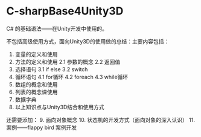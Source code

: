 C-sharpBase4Unity3D
===================
C# 的基础语法——在Unity开发中使用的。

不包括高级使用方式，面向Unity3D的使用做的总结：主要内容包括：
1. 变量的定义和使用
2. 方法的定义和使用
  2.1 参数的概念
  2.2 返回值
3. 选择语句
  3.1 if else
  3.2 switch
4. 循环语句
  4.1 for循环
  4.2 foreach
  4.3 while循环
5. 数组的概念和使用
6. 列表的概念课使用
7. 数据字典
8. 以上知识点与Unity3D结合和使用方式

还需要添加：
9. 面向对象概念
10. 状态机的开发方式（面向对象的深入认识）
11. 案例——flappy bird 案例开发
